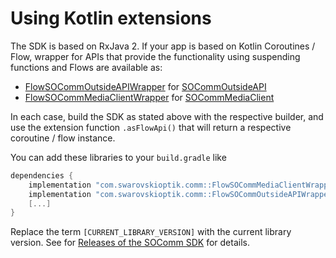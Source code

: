 # Using Kotlin extensions

The SDK is based on RxJava 2. If your app is based on Kotlin Coroutines / Flow,
wrapper for APIs that provide the functionality using suspending functions and
Flows are available as:

* [FlowSOCommOutsideAPIWrapper](../reference/FlowSOCommOutsideAPIWrapper/com.swarovskioptik.comm.sdk.wrapper.flow/index.html)
  for [SOCommOutsideAPI](../reference/SDK/com.swarovskioptik.comm/-s-o-comm-outside-a-p-i/index.html)
* [FlowSOCommMediaClientWrapper](../reference/FlowSOCommMediaClientWrapper/com.swarovskioptik.comm.media.wrapper.flow/index.html)
  for [SOCommMediaClient](../reference/MediaClient/com.swarovskioptik.comm.media/-s-o-comm-media-client/index.html)

In each case, build the SDK as stated above with the respective builder, and use the extension
function `.asFlowApi()` that will return a respective coroutine / flow instance.

You can add these libraries to your `build.gradle` like

```groovy
dependencies {
    implementation "com.swarovskioptik.comm::FlowSOCommMediaClientWrapper:[CURRENT_LIBRARY_VERSION]"
    implementation "com.swarovskioptik.comm::FlowSOCommOutsideAPIWrapper:[CURRENT_LIBRARY_VERSION]"
    [...]
}
```

Replace the term `[CURRENT_LIBRARY_VERSION]` with the current library version.
See for [Releases of the SOComm SDK](../ref/releases.md) for details.
